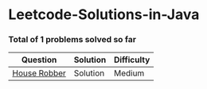 # Leetcode-Solutions-in-Java

### Total of 1 problems solved so far

| Question | Solution | Difficulty |
| --- | --- | --- |
| [House Robber](https://leetcode.com/problems/house-robber/) | Solution | Medium |
